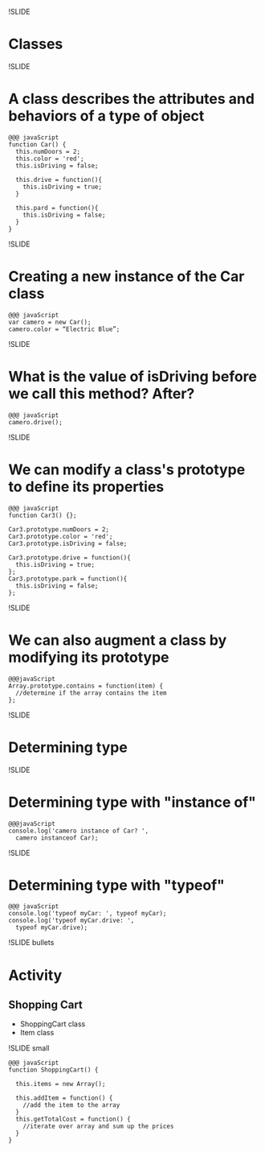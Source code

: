 !SLIDE
# Classes #

!SLIDE
# A class describes the attributes and behaviors of a type of object #

    @@@ javaScript
    function Car() {
      this.numDoors = 2; 
      this.color = 'red'; 
      this.isDriving = false;
      
      this.drive = function(){
        this.isDriving = true;
      }
      
      this.pard = function(){
        this.isDriving = false;
      }
    }

!SLIDE
# Creating a new instance of the Car class #

    @@@ javaScript
    var camero = new Car(); 
    camero.color = “Electric Blue”;
    
!SLIDE
# What is the value of isDriving before we call this method? After? #
  
    @@@ javaScript
    camero.drive();
    
!SLIDE
# We can modify a class's prototype to define its properties #

    @@@ javaScript
    function Car3() {};
    
    Car3.prototype.numDoors = 2; 
    Car3.prototype.color = 'red'; 
    Car3.prototype.isDriving = false;
    
    Car3.prototype.drive = function(){ 
      this.isDriving = true;
    };
    Car3.prototype.park = function(){ 
      this.isDriving = false;
    };
    
!SLIDE
# We can also augment a class by modifying its prototype #

    @@@javaScript
    Array.prototype.contains = function(item) { 
      //determine if the array contains the item
    };
    
!SLIDE
# Determining type #

!SLIDE
# Determining type with "instance of" #
    @@@javaScript
    console.log('camero instance of Car? ', 
      camero instanceof Car);
    
!SLIDE
# Determining type with "typeof" #
    @@@ javaScript
    console.log('typeof myCar: ', typeof myCar);
    console.log('typeof myCar.drive: ', 
      typeof myCar.drive);
      
!SLIDE bullets
# Activity #

Shopping Cart
----------------

* ShoppingCart class
* Item class

!SLIDE small

    @@@ javaScript
    function ShoppingCart() { 
      
      this.items = new Array(); 
      
      this.addItem = function() {
        //add the item to the array
      }
      this.getTotalCost = function() {
        //iterate over array and sum up the prices
      }
    }